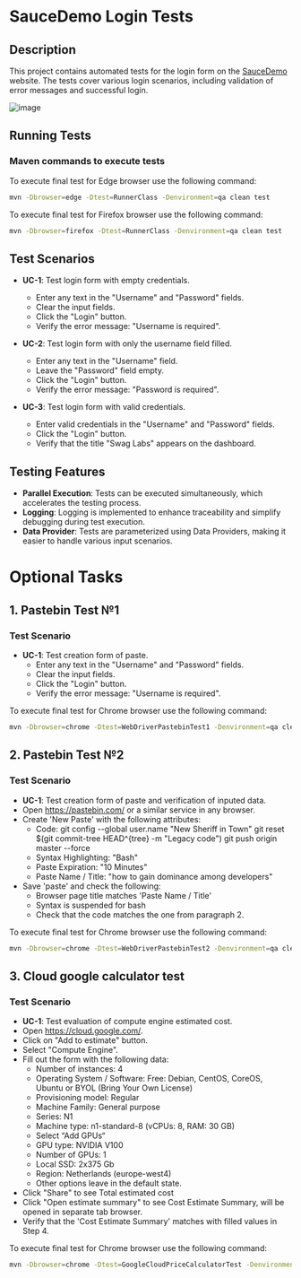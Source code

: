 # SauceDemo Login Tests

## Description

This project contains automated tests for the login form on the [SauceDemo](https://www.saucedemo.com/) website. The tests cover various login scenarios, including validation of error messages and successful login.

![image](https://github.com/user-attachments/assets/30d1589b-6719-4d5f-973c-bc97794dc9a2)


## Running Tests

### Maven commands to execute tests

To execute final test for Edge browser use the following command:
```bash
mvn -Dbrowser=edge -Dtest=RunnerClass -Denvironment=qa clean test
```

To execute final test for Firefox browser use the following command:
```bash
mvn -Dbrowser=firefox -Dtest=RunnerClass -Denvironment=qa clean test
```

## Test Scenarios

- **UC-1**: Test login form with empty credentials.
  - Enter any text in the "Username" and "Password" fields.
  - Clear the input fields.
  - Click the "Login" button.
  - Verify the error message: "Username is required".

- **UC-2**: Test login form with only the username field filled.
  - Enter any text in the "Username" field.
  - Leave the "Password" field empty.
  - Click the "Login" button.
  - Verify the error message: "Password is required".

- **UC-3**: Test login form with valid credentials.
  - Enter valid credentials in the "Username" and "Password" fields.
  - Click the "Login" button.
  - Verify that the title "Swag Labs" appears on the dashboard.

## Testing Features

  - **Parallel Execution**: Tests can be executed simultaneously, which accelerates the testing process.
  - **Logging**: Logging is implemented to enhance traceability and simplify debugging during test execution.
  - **Data Provider**: Tests are parameterized using Data Providers, making it easier to handle various input scenarios.

# Optional Tasks

## 1. Pastebin Test №1
 
### Test Scenario

- **UC-1**: Test creation form of paste.
  - Enter any text in the "Username" and "Password" fields.
  - Clear the input fields.
  - Click the "Login" button.
  - Verify the error message: "Username is required".

To execute final test for Chrome browser use the following command:
```bash
mvn -Dbrowser=chrome -Dtest=WebDriverPastebinTest1 -Denvironment=qa clean test
```

## 2. Pastebin Test №2
 
### Test Scenario

- **UC-1**: Test creation form of paste and verification of inputed data.
- Open https://pastebin.com/ or a similar service in any browser.
- Create 'New Paste' with the following attributes:
   * Code:
            git config --global user.name  "New Sheriff in Town"
            git reset $(git commit-tree HEAD^{tree} -m "Legacy code")
            git push origin master --force
   * Syntax Highlighting: "Bash"
   * Paste Expiration: "10 Minutes"
   * Paste Name / Title: "how to gain dominance among developers"
- Save 'paste' and check the following:
   * Browser page title matches 'Paste Name / Title'
   * Syntax is suspended for bash
   * Check that the code matches the one from paragraph 2.


To execute final test for Chrome browser use the following command:
```bash
mvn -Dbrowser=chrome -Dtest=WebDriverPastebinTest2 -Denvironment=qa clean test
```

## 3. Cloud google calculator test
 
### Test Scenario

- **UC-1**: Test evaluation of compute engine estimated cost.
-  Open https://cloud.google.com/.
-  Click on "Add to estimate" button.
-  Select "Compute Engine".
-  Fill out the form with the following data:
   * Number of instances: 4
   * Operating System / Software: Free: Debian, CentOS, CoreOS, Ubuntu or BYOL (Bring Your Own License)
   * Provisioning model: Regular
   * Machine Family: General purpose 
   * Series: N1 
   * Machine type: n1-standard-8 (vCPUs: 8, RAM: 30 GB)
   * Select “Add GPUs“
   * GPU type: NVIDIA V100
   * Number of GPUs: 1
   * Local SSD: 2x375 Gb
   * Region: Netherlands (europe-west4)
   * Other options leave in the default state.
-  Click "Share" to see Total estimated cost
-  Click "Open estimate summary" to see Cost Estimate Summary, will be opened in separate tab browser.
-  Verify that the 'Cost Estimate Summary' matches with filled values in Step 4.



To execute final test for Chrome browser use the following command:
```bash
mvn -Dbrowser=chrome -Dtest=GoogleCloudPriceCalculatorTest -Denvironment=qa clean test
```
